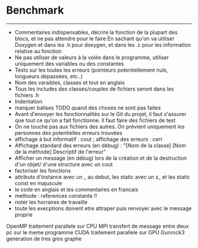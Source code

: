 # Benchmark
-----------
* Commentaires indispensables, décrire la fonction de la plupart des blocs, et ne pas attendre pour le faire
En sachant qu'on va utiliser Doxygen et dans les .h pour doxygen, et dans les .c pour les information relative au fonction
* Ne pas utiliser de valeurs à la volée dans le programme, utiliser uniquement des variables ou des constantes
* Tests sur les toutes les erreurs (pointeurs potentiellement nuls, longueurs dépassées, etc..)
* Nom des varaibles, classes et tout en anglais
* Tous les includes des classes/couples de fichiers seront dans les fichiers .h
* Indentation
* marquer balises TODO quand des choses ne sont pas faites
* Avant d'envoyer les fonctionnalités sur le Git du projet, il faut s'assurer que tout ce qu'on a fait fonctionne. Il faut faire des fichiers de test
* On ne touche pas aux fichiers des autres. On prévient uniquement les personnes des potentielles erreurs trouvées
* affichage à but informatif : cout ; affichage des erreurs : cerr
* Affichage standard des erreurs (en débug) : "[Nom de la classe] [Nom de la méthode] Descriptif de l'erreur"
* Afficher un message (en débug) lors de la création et de la destruction d'un objet/ d'une structure avec un cout
* factoriser les fonctions
* attributs d'instance avec un _ au debut, les static avec un s_ et les static const en majuscule
* le code en anglais et les commentaires en francais
* methode : references constante !!
* noter les horraires de travaille 
* toute les execptions doivent etre attraper puis renvoyer avec le message proprie

OpenMP traitement parallele sur CPU
MPI transfert de message entre deux pc sur le meme programme
CUDA traitement parallele sur GPU
Gunrock3 generation de tres gros graphe
